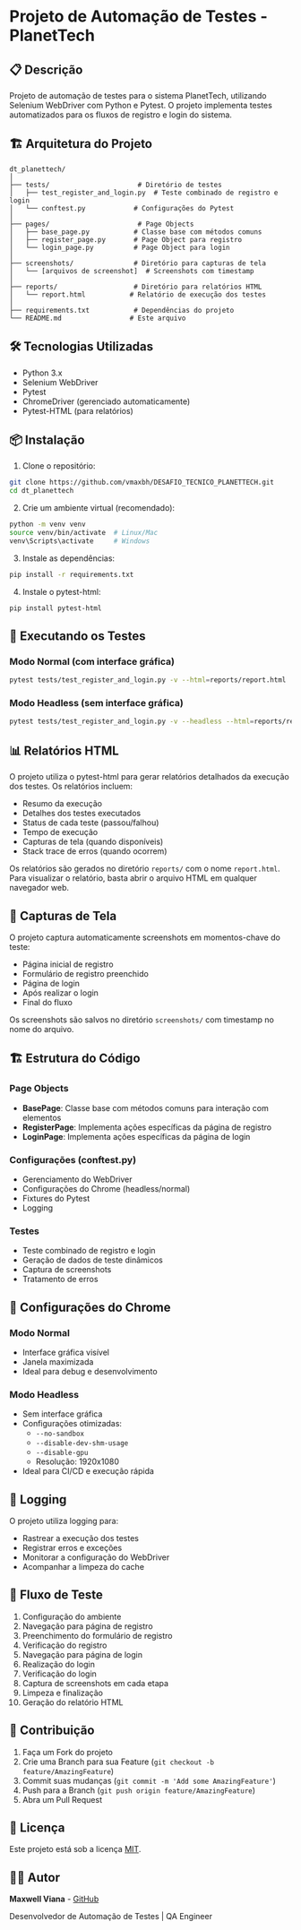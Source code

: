 # Projeto de Automação de Testes - PlanetTech

## 📋 Descrição
Projeto de automação de testes para o sistema PlanetTech, utilizando Selenium WebDriver com Python e Pytest. O projeto implementa testes automatizados para os fluxos de registro e login do sistema.

## 🏗️ Arquitetura do Projeto

```
dt_planettech/
│
├── tests/                      # Diretório de testes
│   ├── test_register_and_login.py  # Teste combinado de registro e login
│   └── conftest.py            # Configurações do Pytest
│
├── pages/                      # Page Objects
│   ├── base_page.py           # Classe base com métodos comuns
│   ├── register_page.py       # Page Object para registro
│   └── login_page.py          # Page Object para login
│
├── screenshots/               # Diretório para capturas de tela
│   └── [arquivos de screenshot]  # Screenshots com timestamp
│
├── reports/                   # Diretório para relatórios HTML
│   └── report.html           # Relatório de execução dos testes
│
├── requirements.txt           # Dependências do projeto
└── README.md                 # Este arquivo
```

## 🛠️ Tecnologias Utilizadas

- Python 3.x
- Selenium WebDriver
- Pytest
- ChromeDriver (gerenciado automaticamente)
- Pytest-HTML (para relatórios)

## 📦 Instalação

1. Clone o repositório:
```bash
git clone https://github.com/vmaxbh/DESAFIO_TECNICO_PLANETTECH.git
cd dt_planettech
```

2. Crie um ambiente virtual (recomendado):
```bash
python -m venv venv
source venv/bin/activate  # Linux/Mac
venv\Scripts\activate     # Windows
```

3. Instale as dependências:
```bash
pip install -r requirements.txt
```

4. Instale o pytest-html:
```bash
pip install pytest-html
```

## 🚀 Executando os Testes

### Modo Normal (com interface gráfica)
```bash
pytest tests/test_register_and_login.py -v --html=reports/report.html
```

### Modo Headless (sem interface gráfica)
```bash
pytest tests/test_register_and_login.py -v --headless --html=reports/report.html
```

## 📊 Relatórios HTML

O projeto utiliza o pytest-html para gerar relatórios detalhados da execução dos testes. Os relatórios incluem:

- Resumo da execução
- Detalhes dos testes executados
- Status de cada teste (passou/falhou)
- Tempo de execução
- Capturas de tela (quando disponíveis)
- Stack trace de erros (quando ocorrem)

Os relatórios são gerados no diretório `reports/` com o nome `report.html`. Para visualizar o relatório, basta abrir o arquivo HTML em qualquer navegador web.

## 📸 Capturas de Tela

O projeto captura automaticamente screenshots em momentos-chave do teste:
- Página inicial de registro
- Formulário de registro preenchido
- Página de login
- Após realizar o login
- Final do fluxo

Os screenshots são salvos no diretório `screenshots/` com timestamp no nome do arquivo.

## 🏗️ Estrutura do Código

### Page Objects
- **BasePage**: Classe base com métodos comuns para interação com elementos
- **RegisterPage**: Implementa ações específicas da página de registro
- **LoginPage**: Implementa ações específicas da página de login

### Configurações (conftest.py)
- Gerenciamento do WebDriver
- Configurações do Chrome (headless/normal)
- Fixtures do Pytest
- Logging

### Testes
- Teste combinado de registro e login
- Geração de dados de teste dinâmicos
- Captura de screenshots
- Tratamento de erros

## 🔧 Configurações do Chrome

### Modo Normal
- Interface gráfica visível
- Janela maximizada
- Ideal para debug e desenvolvimento

### Modo Headless
- Sem interface gráfica
- Configurações otimizadas:
  - `--no-sandbox`
  - `--disable-dev-shm-usage`
  - `--disable-gpu`
  - Resolução: 1920x1080
- Ideal para CI/CD e execução rápida

## 📝 Logging

O projeto utiliza logging para:
- Rastrear a execução dos testes
- Registrar erros e exceções
- Monitorar a configuração do WebDriver
- Acompanhar a limpeza do cache

## 🔄 Fluxo de Teste

1. Configuração do ambiente
2. Navegação para página de registro
3. Preenchimento do formulário de registro
4. Verificação do registro
5. Navegação para página de login
6. Realização do login
7. Verificação do login
8. Captura de screenshots em cada etapa
9. Limpeza e finalização
10. Geração do relatório HTML

## 🤝 Contribuição

1. Faça um Fork do projeto
2. Crie uma Branch para sua Feature (`git checkout -b feature/AmazingFeature`)
3. Commit suas mudanças (`git commit -m 'Add some AmazingFeature'`)
4. Push para a Branch (`git push origin feature/AmazingFeature`)
5. Abra um Pull Request

## 📄 Licença

Este projeto está sob a licença [MIT](LICENSE).

## 👨‍💻 Autor

**Maxwell Viana** - [GitHub](https://github.com/vmaxbh?tab=repositories)

Desenvolvedor de Automação de Testes | QA Engineer
